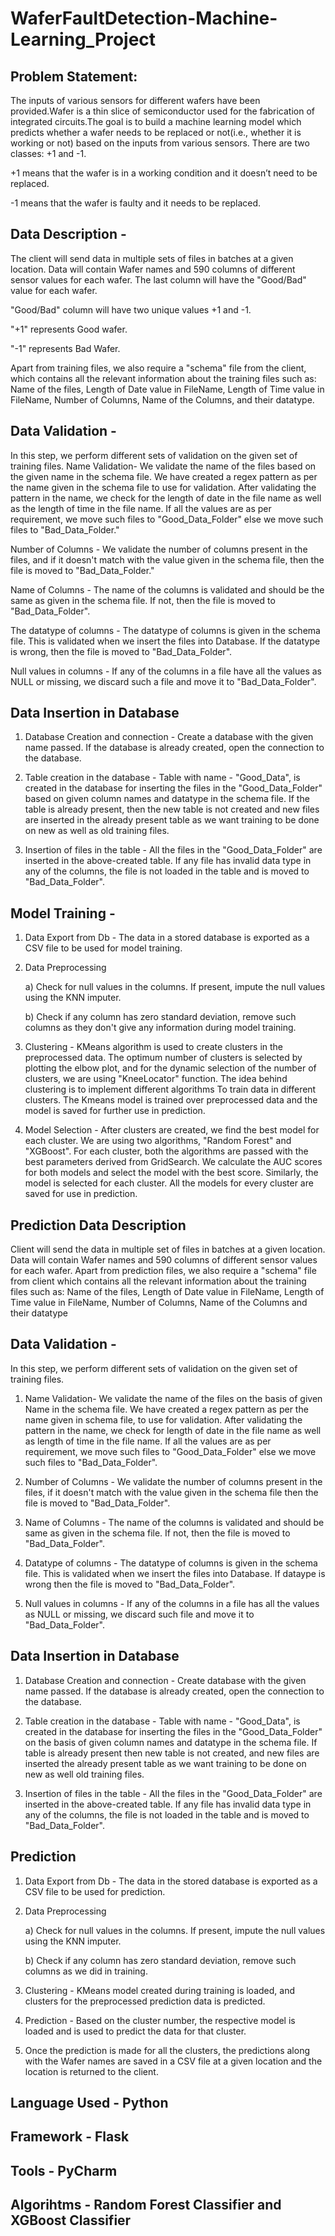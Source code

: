 # WaferFaultDetection-Machine-Learning_Project

## Problem Statement:
The inputs of various sensors for different wafers have been provided.Wafer is a thin slice of semiconductor used for the fabrication of integrated circuits.The goal is to build a machine learning model which predicts whether a wafer needs to be replaced or not(i.e., whether it is working or not) based on the inputs from various sensors. There are two classes: +1 and -1.

+1 means that the wafer is in a working condition and it doesn’t need to be replaced.

-1 means that the wafer is faulty and it needs to be replaced.

## Data Description -
The client will send data in multiple sets of files in batches at a given location. Data will contain Wafer names and 590 columns of different sensor values for each wafer. The last column will have the "Good/Bad" value for each wafer.

"Good/Bad" column will have two unique values +1 and -1.

"+1" represents Good wafer.

"-1" represents Bad Wafer.

Apart from training files, we also require a "schema" file from the client, which contains all the relevant information about the training files such as: Name of the files, Length of Date value in FileName, Length of Time value in FileName, Number of Columns, Name of the Columns, and their datatype.

## Data Validation -
In this step, we perform different sets of validation on the given set of training files.
Name Validation- We validate the name of the files based on the given name in the schema file. We have created a regex pattern as per the name given in the schema file to use for validation. After validating the pattern in the name, we check for the length of date in the file name as well as the length of time in the file name. If all the values are as per requirement, we move such files to "Good_Data_Folder" else we move such files to "Bad_Data_Folder."

Number of Columns - We validate the number of columns present in the files, and if it doesn't match with the value given in the schema file, then the file is moved to "Bad_Data_Folder."

Name of Columns - The name of the columns is validated and should be the same as given in the schema file. If not, then the file is moved to "Bad_Data_Folder".

The datatype of columns - The datatype of columns is given in the schema file. This is validated when we insert the files into Database. If the datatype is wrong, then the file is moved to "Bad_Data_Folder".

Null values in columns - If any of the columns in a file have all the values as NULL or missing, we discard such a file and move it to "Bad_Data_Folder".

## Data Insertion in Database
1. Database Creation and connection - Create a database with the given name passed. If the database is already created, open the connection to the database.

2. Table creation in the database - Table with name - "Good_Data", is created in the database for inserting the files in the "Good_Data_Folder" based on given column names and datatype in the schema file. If the table is already present, then the new table is not created and new files are inserted in the already present table as we want training to be done on new as well as old training files.

3. Insertion of files in the table - All the files in the "Good_Data_Folder" are inserted in the above-created table. If any file has invalid data type in any of the columns, the file is not loaded in the table and is moved to "Bad_Data_Folder".

## Model Training -
1. Data Export from Db - The data in a stored database is exported as a CSV file to be used for model training.

2. Data Preprocessing

    a) Check for null values in the columns. If present, impute the null values using the KNN imputer.

    b) Check if any column has zero standard deviation, remove such columns as they don't give any information during model training.

3. Clustering - KMeans algorithm is used to create clusters in the preprocessed data. The optimum number of clusters is selected by plotting the elbow plot, and for the dynamic selection of the number of clusters, we are using "KneeLocator" function. The idea behind clustering is to implement different algorithms To train data in different clusters. The Kmeans model is trained over preprocessed data and the model is saved for further use in prediction.

4. Model Selection - After clusters are created, we find the best model for each cluster. We are using two algorithms, "Random Forest" and "XGBoost". For each cluster, both the algorithms are passed with the best parameters derived from GridSearch. We calculate the AUC scores for both models and select the model with the best score. Similarly, the model is selected for each cluster. All the models for every cluster are saved for use in prediction.

## Prediction Data Description
Client will send the data in multiple set of files in batches at a given location. Data will contain Wafer names and 590 columns of different sensor values for each wafer. Apart from prediction files, we also require a "schema" file from client which contains all the relevant information about the training files such as: Name of the files, Length of Date value in FileName, Length of Time value in FileName, Number of Columns, Name of the Columns and their datatype

## Data Validation -
In this step, we perform different sets of validation on the given set of training files.

1. Name Validation- We validate the name of the files on the basis of given Name in the schema file. We have created a regex pattern as per the name given in schema file, to use for validation. After validating the pattern in the name, we check for length of date in the file name as well as length of time in the file name. If all the values are as per requirement, we move such files to "Good_Data_Folder" else we move such files to "Bad_Data_Folder".

2. Number of Columns - We validate the number of columns present in the files, if it doesn't match with the value given in the schema file then the file is moved to "Bad_Data_Folder".

3. Name of Columns - The name of the columns is validated and should be same as given in the schema file. If not, then the file is moved to "Bad_Data_Folder".

4. Datatype of columns - The datatype of columns is given in the schema file. This is validated when we insert the files into Database. If dataype is wrong then the file is moved to "Bad_Data_Folder".

5. Null values in columns - If any of the columns in a file has all the values as NULL or missing, we discard such file and move it to "Bad_Data_Folder".

## Data Insertion in Database
1. Database Creation and connection - Create database with the given name passed. If the database is already created, open the connection to the database.

2. Table creation in the database - Table with name - "Good_Data", is created in the database for inserting the files in the "Good_Data_Folder" on the basis of given column names and datatype in the schema file. If table is already present then new table is not created, and new files are inserted the already present table as we want training to be done on new as well old training files.

3. Insertion of files in the table - All the files in the "Good_Data_Folder" are inserted in the above-created table. If any file has invalid data type in any of the columns, the file is not loaded in the table and is moved to "Bad_Data_Folder".

## Prediction
1. Data Export from Db - The data in the stored database is exported as a CSV file to be used for prediction.

2. Data Preprocessing

    a) Check for null values in the columns. If present, impute the null values using the KNN imputer.

    b) Check if any column has zero standard deviation, remove such columns as we did in training.

3. Clustering - KMeans model created during training is loaded, and clusters for the preprocessed prediction data is predicted.

4. Prediction - Based on the cluster number, the respective model is loaded and is used to predict the data for that cluster.

5. Once the prediction is made for all the clusters, the predictions along with the Wafer names are saved in a CSV file at a given location and the location is returned to the client.

## Language Used - Python
## Framework - Flask
## Tools - PyCharm
## Algorihtms - Random Forest Classifier and XGBoost Classifier

